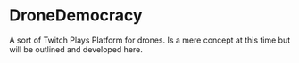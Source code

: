 DroneDemocracy
==============

A sort of Twitch Plays Platform for drones.
Is a mere concept at this time but will be outlined and developed here.